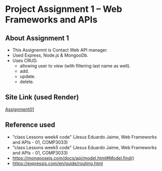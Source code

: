 # Project Assignment 1 – Web Frameworks and APIs

## About Assignment 1
- This Assignemnt is Contact Web API manager.
- Used Express, Node.js & MongooDb.
- Uses CRUD. 
    - allowing user to view (with filtering last name as well).
    - add.
    - update.
    - delete.

## Site Link (used Render)
[Assignment01](https://assignment01-0504.onrender.com)


## Reference used 
- "class Lessons week4 code" (Jesus Eduardo Jaime, Web Frameworks and APIs - 01, COMP3033)
- "class Lessons week5 code" (Jesus Eduardo Jaime, Web Frameworks and APIs - 01, COMP3033)
- https://mongoosejs.com/docs/api/model.html#Model.find()
- https://expressjs.com/en/guide/routing.html





